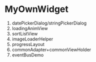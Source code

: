 # MyOwnWidget
1. datePickerDialog/stringPickerDialog
2. loadingAnimView
3. sortListView
4. imageLoaderHelper
5. progressLayout
6. commonAdapter+commonViewHolder
7. eventBusDemo